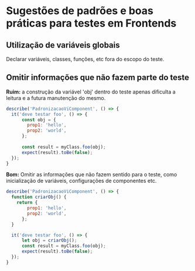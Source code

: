 # Sugestões de padrões e boas práticas para testes em Frontends

## Utilização de variáveis globais
Declarar variáveis, classes, funções, etc fora do escopo do teste.

## Omitir informações que não fazem parte do teste
**Ruim:** a construção da variável 'obj' dentro do teste apenas dificulta a leitura e a futura manutenção do mesmo.
```javascript
describe('PadronizacaoViComponent', () => {
  it('deve testar foo', () => {
      const obj = {
        prop1: 'hello',
        prop2: 'world',
      };
      
      const result = myClass.foo(obj);
      expect(result).toBe(false);
  });
}
```

**Bom:** Omitir as informações que não fazem sentido para o teste, como inicialização de variáveis, configurações de componentes etc.
```javascript
describe('PadronizacaoViComponent', () => {
  function criarObj() {
    return {
        prop1: 'hello',
        prop2: 'world',
      };
  }

  it('deve testar foo', () => {
      let obj = criarObj();
      const result = myClass.foo(obj);
      expect(result).toBe(false);
  });
}
```
